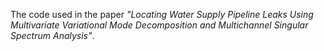 The code used in the paper *"Locating Water Supply Pipeline Leaks Using Multivariate Variational Mode Decomposition and Multichannel Singular Spectrum Analysis"*.
